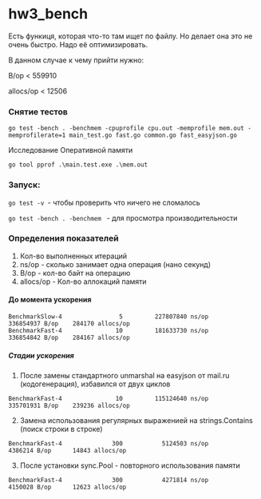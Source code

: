 # hw3_bench

Есть функиця, которая что-то там ищет по файлу. Но делает она это не очень быстро. Надо её оптимизировать.

В данном случае к чему прийти нужно:

B/op < 559910

allocs/op < 12506

### Снятие тестов

```
go test -bench . -benchmem -cpuprofile cpu.out -memprofile mem.out -memprofilerate=1 main_test.go fast.go common.go fast_easyjson.go
```

Исследование Оперативной памяти
```
go tool pprof .\main.test.exe .\mem.out
```

### Запуск:
   
   ```go test -v ```- чтобы проверить что ничего не сломалось
   
   ```go test -bench . -benchmem ``` - для просмотра производительности
   
### Определения показателей

   1. Кол-во выполненных итераций
   2. ns/op - сколько занимает одна операция (нано секунд)
   3. B/op - кол-во байт на операцию
   4. allocs/op - Кол-во аллокаций памяти
   
#### До момента ускорения   
   ```
   BenchmarkSlow-4                5         227807840 ns/op        336854937 B/op    284170 allocs/op
   BenchmarkFast-4               10         181633730 ns/op        336854842 B/op    284167 allocs/op
   ```
   
##### Стадии ускорения

1. После замены стандартного unmarshal на easyjson от mail.ru (кодогенерация), избавился от двух циклов

```
BenchmarkFast-4               10         115124640 ns/op        335701931 B/op    239236 allocs/op
```

2. Замена использования регулярных выраженией на strings.Contains (поиск строки в строке) 

```
BenchmarkFast-4              300           5124503 ns/op         4386214 B/op      14843 allocs/op
```
3. После установки sync.Pool - повторного использования памяти

```
BenchmarkFast-4              300           4271814 ns/op         4150028 B/op      12623 allocs/op
``` 



